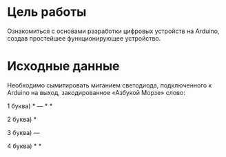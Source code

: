 # Цель работы
Ознакомиться с основами разработки цифровых устройств на Arduino, 
создав простейшее функционирующее устройство.

# Исходные данные

Необходимо сымитировать миганием светодиода, подключенного к Arduino на 
выход, закодированное «Азбукой Морзе» слово:

1 буква) * — * *

2 буква) *

3 буква) — 

4 буква) * *

